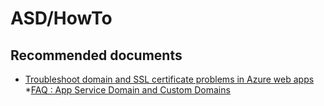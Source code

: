<properties
	pageTitle="ASD/Purchasing"
	description="ASD/Purchasing"
	service="microsoft.asd"
	resource="asd"
	authors="shrahman"
	displayOrder=""
	selfHelpType="generic"
	supportTopicIds="32604402"
	resourceTags=""
	productPesIds="16513"
	cloudEnvironments="public, Fairfax, usnat, ussec"
	articleId="test-id for gen article"
	ownershipId="Compute_AppService"
/>

# ASD/HowTo

## **Recommended documents**

* [Troubleshoot domain and SSL certificate problems in Azure web apps](https://docs.microsoft.com/azure/app-service/app-service-web-troubleshoot-domain-ssl-certificates)
*[FAQ : App Service Domain and Custom Domains](https://blogs.msdn.microsoft.com/appserviceteam/2017/08/08/faq-app-service-domain-preview-and-custom-domains/)
